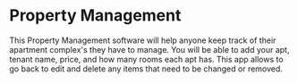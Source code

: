 # Property Management


This Property Management software will help anyone keep track of their apartment complex's they have to manage. You will be able to add your apt, tenant name, price, and how many rooms each apt has. This app allows to go back to edit and delete any items that need to be changed or removed.

